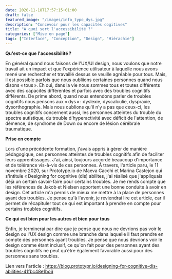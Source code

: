 ```yaml
---
date: 2020-11-18T17:57:15+01:00
draft: false
featured_image: "/images/info_typo_dys.jpg"
description: "Concevoir pour les capacités cogitives"
title: "À quoi sert l'accessibilité ?"
categories: ["Mise en page"]
tags: ["Interface", "Conception", "Design", "Hiérachie"]
---
```


**Qu'est-ce que l'accessibilité ?**

En général quand nous faisons de l'UX/UI design, nous voulons que notre travail ait un impact et que l'expérience utilisateur à laquelle nous avons mené une rechercher et travaillé dessus se veuille agréable pour tous. Mais, il est possible parfois que nous oubliions certaines personnes quand nous disons « tous ».
Eh oui, dans la vie nous sommes tous et toutes différents avec des capacités différentes et parfois avec des troubles cognitifs différents. 
De prime abord, quand nous entendons parler de troubles cognitifs nous pensons aux « dys » : dyslexie, dyscalculie, dyspraxie, dysorthographie. Mais nous oublions qu'il n'y a pas que ceux-ci, les troubles cognitifs concernent aussi, les personnes atteintes du trouble du spectre autistique, du trouble d'hyperactivité avec déficit de l'attention, de démence, de syndrome de Down ou encore de lésion cérébrale traumatique.

**Prise en compte**

Lors d'une précédente formation, j'avais appris à gérer de manière pédagogique, ces personnes atteintes de troubles cognitifs afin de faciliter leurs apprentissages. J'ai, ainsi, toujours accordé beaucoup d'importance et de tolérance vis-à-vis de ces personnes. 
À travers, l'article paru, le 11 novembre 2020, sur Prototype.io de Maeva Cacchi et Marina Castejon qui s'intitule « Designing for cognitive (dis) abilites, j'ai réalisé que j'appliquais déjà un certain savoir-faire pour certains troubles. Je me rends compte que les références de Jakob et Nielsen apportent une bonne conduite à avoir en design. Cet article m'a permis de mieux me mettre à la place de personnes ayant des troubles. Je pense qu'à l'avenir, je reviendrai lire cet article, car il permet de récapituler tout ce qui est important à prendre en compte pour certains troubles cognitifs. 

**Ce qui est bien pour les autres et bien pour tous**

Enfin, je terminerai par dire que je pense que nous ne devrions pas voir le design ou l'UX design comme une branche dans laquelle il faut prendre en compte des personnes ayant troubles. Je pense que nous devrions voir le design comme étant inclusif, ce qu'on fait pour des personnes ayant des troubles cognitifs ne peut qu’être également favorable aussi pour des personnes sans troubles.

Lien vers l'article : https://blog.prototypr.io/designing-for-cognitive-dis-abilities-41fbc48e1bc6